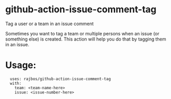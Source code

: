 # github-action-issue-comment-tag
Tag a user or a team in an issue comment

Sometimes you want to tag a team or multiple persons when an issue (or something else) is created. This action will help you do that by tagging them in an issue.


# Usage:

```
  uses: rajbos/github-action-issue-comment-tag
  with:
    team: <team-name-here>
    issue: <issue-number-here>
```
